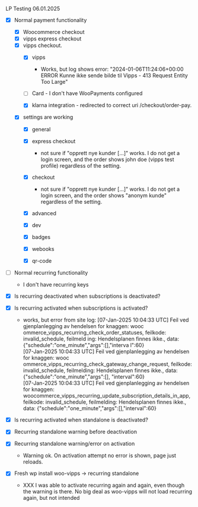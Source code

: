 LP Testing 06.01.2025
- [x] Normal payment functionality
    - [x] Woocommerce checkout 
    - [x] vipps express checkout
    - [x] vipps checkout. 
        - [x] vipps
            -  Works, but log shows error: "2024-01-06T11:24:06+00:00 ERROR Kunne ikke sende bilde til Vipps -  413 Request Entity Too Large"

        - [ ] Card - I don't have WooPayments configured

        - [x] klarna integration - redirected to correct uri /checkout/order-pay.


    - [x] settings are working
        - [x] general
        - [x] express checkout 
            - not sure if "opprett nye kunder [...]" works. I do not get a  login screen, and the order shows john doe (vipps test profile) regardless of the setting.

        - [x] checkout 
            - not sure if "opprett nye kunder [...]" works. I do not get a login screen, and the order shows "anonym kunde" regardless of the setting.
            
        - [x] advanced
        - [x] dev
        - [x] badges
        - [x] webooks
        - [x] qr-code
- [ ] Normal recurring functionality
    - I don't have recurring keys

- [x] Is recurring deactivated when subscriptions is deactivated?
- [x] Is recurring activated when subscriptions is activated?
    - works, but error from site log: [07-Jan-2025 10:04:33 UTC] Feil ved gjenplanlegging av hendelsen for knaggen: wooc
ommerce_vipps_recurring_check_order_statuses, feilkode: invalid_schedule, feilmeld
ing: Hendelsplanen finnes ikke., data: {"schedule":"one_minute","args":[],"interva
l":60}                                                                            
[07-Jan-2025 10:04:33 UTC] Feil ved gjenplanlegging av hendelsen for knaggen: wooc
ommerce_vipps_recurring_check_gateway_change_request, feilkode: invalid_schedule, 
feilmelding: Hendelsplanen finnes ikke., data: {"schedule":"one_minute","args":[],
"interval":60}                                                                    
[07-Jan-2025 10:04:33 UTC] Feil ved gjenplanlegging av hendelsen for knaggen: woocommerce_vipps_recurring_update_subscription_details_in_app, feilkode: invalid_schedule, feilmelding: Hendelsplanen finnes ikke., data: {"schedule":"one_minute","args":[],"interval":60} 

- [x] Is recurring activated when standalone is deactivated?
- [x] Recurring standalone warning before deactivation
- [x] Recurring standalone warning/error on activation
    - Warning ok. On activation attempt no error is shown, page just reloads.

- [x] Fresh wp install woo-vipps -> recurring standalone
    - XXX I was able to activate recurring again and again, even though the warning is there. No big deal as woo-vipps will not load recurring again, but not intended
    
